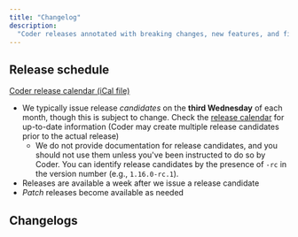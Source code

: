 ```yaml
---
title: "Changelog"
description:
  "Coder releases annotated with breaking changes, new features, and fixes."
---
```


## Release schedule

[Coder release calendar (iCal file)](https://calendar.google.com/calendar/ical/c_sdmrh87t5voc4u5rrjvktcrpko%40group.calendar.google.com/public/basic.ics)

- We typically issue release _candidates_ on the **third Wednesday** of each
  month, though this is subject to change. Check the
  [release calendar](https://calendar.google.com/calendar/ical/c_sdmrh87t5voc4u5rrjvktcrpko%40group.calendar.google.com/public/basic.ics)
  for up-to-date information (Coder may create multiple release candidates prior
  to the actual release)
  - We do not provide documentation for release candidates, and you should not
    use them unless you've been instructed to do so by Coder. You can identify
    release candidates by the presence of `-rc` in the version number (e.g.,
    `1.16.0-rc.1`).
- Releases are available a week after we issue a release candidate
- _Patch_ releases become available as needed

## Changelogs

<children><children>
